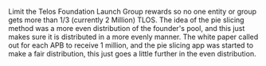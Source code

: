 Limit the Telos Foundation Launch Group rewards so no one entity or group gets more than 1/3 (currently 2 Million) TLOS.
The idea of the pie slicing method was a more even distribution of the founder's pool, and this just makes sure 
it is distributed in a more evenly manner.
The white paper called out for each APB to receive 1 million, and the pie slicing app was started to make a fair distribution, 
this just goes a little further in the even distribution.
